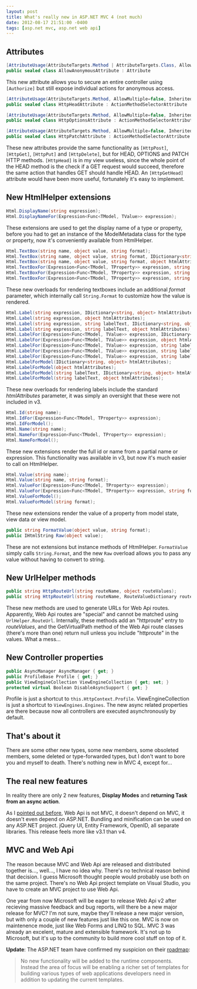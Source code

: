 ```yaml
---
layout: post
title: What's really new in ASP.NET MVC 4 (not much)
date: 2012-08-17 21:51:00 -0400
tags: [asp.net mvc, asp.net web api]
---
```


Attributes
----------
```csharp
[AttributeUsage(AttributeTargets.Method | AttributeTargets.Class, AllowMultiple=false, Inherited=true)]
public sealed class AllowAnonymousAttribute : Attribute
```

This new attribute allows you to secure an entire controller using `[Authorize]` but still expose individual actions for anonymous access.

```csharp
[AttributeUsage(AttributeTargets.Method, AllowMultiple=false, Inherited=true)]
public sealed class HttpHeadAttribute : ActionMethodSelectorAttribute

[AttributeUsage(AttributeTargets.Method, AllowMultiple=false, Inherited=true)]
public sealed class HttpOptionsAttribute : ActionMethodSelectorAttribute

[AttributeUsage(AttributeTargets.Method, AllowMultiple=false, Inherited=true)]
public sealed class HttpPatchAttribute : ActionMethodSelectorAttribute
```

These new attributes provide the same functionality as `[HttpPost]`, `[HttpGet]`, `[HttpPut]` and `[HttpDelete]`, but for HEAD, OPTIONS and PATCH HTTP methods. `[HttpHead]` is in my view useless, since the whole point of the HEAD method is the check if a GET request would succeed, therefore the same action that handles GET should handle HEAD. An `[HttpGetHead]` attribute would have been more useful, fortunately it's easy to implement.

New HtmlHelper extensions
-------------------------
```csharp
Html.DisplayName(string expression);
Html.DisplayNameFor(Expression<Func<TModel, TValue>> expression);
```

These extensions are used to get the display name of a type or property, before you had to get an instance of the ModelMetadata class for the type or property, now it's conveniently available from HtmlHelper.

```csharp
Html.TextBox(string name, object value, string format);
Html.TextBox(string name, object value, string format, IDictionary<string, object> htmlAttributes);
Html.TextBox(string name, object value, string format, object htmlAttributes);
Html.TextBoxFor(Expression<Func<TModel, TProperty>> expression, string format);
Html.TextBoxFor(Expression<Func<TModel, TProperty>> expression, string format, IDictionary<string, object> htmlAttributes);
Html.TextBoxFor(Expression<Func<TModel, TProperty>> expression, string format, object htmlAttributes);
```

These new overloads for rendering textboxes include an additional *format* parameter, which internally call `String.Format` to customize how the value is rendered.

```csharp
Html.Label(string expression, IDictionary<string, object> htmlAttributes);
Html.Label(string expression, object htmlAttributes);
Html.Label(string expression, string labelText, IDictionary<string, object> htmlAttributes);
Html.Label(string expression, string labelText, object htmlAttributes);
Html.LabelFor(Expression<Func<TModel, TValue>> expression, IDictionary<string, object> htmlAttributes);
Html.LabelFor(Expression<Func<TModel, TValue>> expression, object htmlAttributes);
Html.LabelFor(Expression<Func<TModel, TValue>> expression, string labelText);
Html.LabelFor(Expression<Func<TModel, TValue>> expression, string labelText, IDictionary<string, object> htmlAttributes);
Html.LabelFor(Expression<Func<TModel, TValue>> expression, string labelText, object htmlAttributes);
Html.LabelForModel(IDictionary<string, object> htmlAttributes);
Html.LabelForModel(object htmlAttributes);
Html.LabelForModel(string labelText, IDictionary<string, object> htmlAttributes);
Html.LabelForModel(string labelText, object htmlAttributes);
```

These new overloads for rendering labels include the standard *htmlAttributes* parameter, it was simply an oversight that these were not included in v3.

```csharp
Html.Id(string name);
Html.IdFor(Expression<Func<TModel, TProperty>> expression);
Html.IdForModel();
Html.Name(string name);
Html.NameFor(Expression<Func<TModel, TProperty>> expression);
Html.NameForModel();
```

These new extensions render the full id or name from a partial name or expression. This functionality was available in v3, but now it's much easier to call on HtmlHelper.

```csharp
Html.Value(string name);
Html.Value(string name, string format);
Html.ValueFor(Expression<Func<TModel, TProperty>> expression);
Html.ValueFor(Expression<Func<TModel, TProperty>> expression, string format);
Html.ValueForModel();
Html.ValueForModel(string format);
```

These new extensions render the value of a property from model state, view data or view model.

```csharp
public string FormatValue(object value, string format);
public IHtmlString Raw(object value);
```

These are not extensions but instance methods of HtmlHelper. `FormatValue` simply calls `String.Format`, and the new `Raw` overload allows you to pass any value without having to convert to string.

New UrlHelper methods
---------------------
```csharp
public string HttpRouteUrl(string routeName, object routeValues);
public string HttpRouteUrl(string routeName, RouteValueDictionary routeValues);
```

These new methods are used to generate URLs for Web Api routes. Apparently, Web Api routes are "special" and cannot be matched using `UrlHelper.RouteUrl`. Internally, these methods add an "httproute" entry to *routeValues*, and the GetVirtualPath method of the Web Api route classes (there's more than one) return null unless you include "httproute" in the values. What a mess...

New Controller properties
-------------------------
```csharp
public AsyncManager AsyncManager { get; }
public ProfileBase Profile { get; }
public ViewEngineCollection ViewEngineCollection { get; set; }
protected virtual Boolean DisableAsyncSupport { get; }
```

Profile is just a shortcut to `this.HttpContext.Profile`. ViewEngineCollection is just a shortcut to `ViewEngines.Engines`. The new async related properties are there because now all controllers are executed asynchronously by default.

That's about it
---------------
There are some other new types, some new members, some obsoleted members, some deleted or type-forwarded types, but I don't want to bore you and myself to death. There's nothing new in MVC 4, except for...

The real new features
---------------------

In reality there are only 2 new features, **Display Modes** and **returning Task from an async action**.

As I [pointed out before][1], Web Api is not MVC, it doesn't depend on MVC, it doesn't even depend on ASP.NET. Bundling and minification can be used on any ASP.NET project. jQuery UI, Entity Framework, OpenID, all separate libraries. This release feels more like v3.1 than v4.

MVC and Web Api
---------------
The reason because MVC and Web Api are released and distributed together is..., well..., I have no idea why. There's no technical reason behind that decision. I guess Microsoft thought people would probably use both on the same project. There's no Web Api project template on Visual Studio, you have to create an MVC project to use Web Api.

One year from now Microsoft will be eager to release Web Api v2 after recieving massive feedback and bug reports, will there be a new major release for MVC? I'm not sure, maybe they'll release a new major version, but with only a couple of new features just like this one. MVC is now on maintenence mode, just like Web Forms and LINQ to SQL. MVC 3 was already an excelent, mature and extensible framework. It's not up to Microsoft, but it's up to the community to build more cool stuff on top of it.

**Update**: The ASP.NET team have confirmed my suspicion on their [roadmap][2]:

> No new functionality will be added to the runtime components. Instead the area of focus will be enabling a richer set of templates for building various types of web applications developers need in addition to updating the current templates.

[1]: /2012/02/aspnet-mvc-4-beta-web-api-is-not-mvc.html
[2]: http://aspnetwebstack.codeplex.com/wikipage?title=Roadmap&version=35